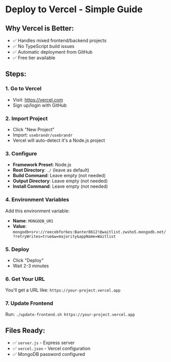 # Deploy to Vercel - Simple Guide

## Why Vercel is Better:
- ✅ Handles mixed frontend/backend projects
- ✅ No TypeScript build issues
- ✅ Automatic deployment from GitHub
- ✅ Free tier available

## Steps:

### 1. Go to Vercel
- Visit: https://vercel.com
- Sign up/login with GitHub

### 2. Import Project
- Click "New Project"
- Import: `usebrandr/usebrandr`
- Vercel will auto-detect it's a Node.js project

### 3. Configure
- **Framework Preset**: Node.js
- **Root Directory**: `./` (leave as default)
- **Build Command**: Leave empty (not needed)
- **Output Directory**: Leave empty (not needed)
- **Install Command**: Leave empty (not needed)

### 4. Environment Variables
Add this environment variable:
- **Name**: `MONGODB_URI`
- **Value**: `mongodb+srv://reecebforbes:Banter8612!@waitlist.zwsho5.mongodb.net/?retryWrites=true&w=majority&appName=Waitlist`

### 5. Deploy
- Click "Deploy"
- Wait 2-3 minutes

### 6. Get Your URL
You'll get a URL like: `https://your-project.vercel.app`

### 7. Update Frontend
Run: `./update-frontend.sh https://your-project.vercel.app`

## Files Ready:
- ✅ `server.js` - Express server
- ✅ `vercel.json` - Vercel configuration
- ✅ MongoDB password configured 